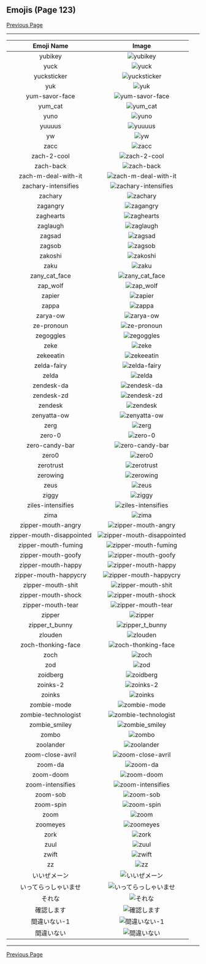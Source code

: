 
## Emojis (Page 123)

[Previous Page](/docs/hc/page-y-0122.md)

<hr />

|Emoji Name|Image|
| :-: | :-: |
|yubikey| ![yubikey](/emojis/hc/yubikey.png)|
|yuck| ![yuck](/emojis/hc/yuck.gif)|
|yucksticker| ![yucksticker](/emojis/hc/yucksticker.png)|
|yuk| ![yuk](/emojis/hc/yuk.jpg)|
|yum-savor-face| ![yum-savor-face](/emojis/hc/yum-savor-face.gif)|
|yum_cat| ![yum_cat](/emojis/hc/yum_cat.png)|
|yuno| ![yuno](/emojis/hc/yuno.png)|
|yuuuus| ![yuuuus](/emojis/hc/yuuuus.png)|
|yw| ![yw](/emojis/hc/yw.png)|
|zacc| ![zacc](/emojis/hc/zacc.gif)|
|zach-2-cool| ![zach-2-cool](/emojis/hc/zach-2-cool.png)|
|zach-back| ![zach-back](/emojis/hc/zach-back.png)|
|zach-m-deal-with-it| ![zach-m-deal-with-it](/emojis/hc/zach-m-deal-with-it.gif)|
|zachary-intensifies| ![zachary-intensifies](/emojis/hc/zachary-intensifies.gif)|
|zachary| ![zachary](/emojis/hc/zachary.png)|
|zagangry| ![zagangry](/emojis/hc/zagangry.png)|
|zaghearts| ![zaghearts](/emojis/hc/zaghearts.png)|
|zaglaugh| ![zaglaugh](/emojis/hc/zaglaugh.png)|
|zagsad| ![zagsad](/emojis/hc/zagsad.png)|
|zagsob| ![zagsob](/emojis/hc/zagsob.png)|
|zakoshi| ![zakoshi](/emojis/hc/zakoshi.png)|
|zaku| ![zaku](/emojis/hc/zaku.gif)|
|zany_cat_face| ![zany_cat_face](/emojis/hc/zany_cat_face.png)|
|zap_wolf| ![zap_wolf](/emojis/hc/zap_wolf.png)|
|zapier| ![zapier](/emojis/hc/zapier.png)|
|zappa| ![zappa](/emojis/hc/zappa.png)|
|zarya-ow| ![zarya-ow](/emojis/hc/zarya-ow.png)|
|ze-pronoun| ![ze-pronoun](/emojis/hc/ze-pronoun.png)|
|zegoggles| ![zegoggles](/emojis/hc/zegoggles.png)|
|zeke| ![zeke](/emojis/hc/zeke.png)|
|zekeeatin| ![zekeeatin](/emojis/hc/zekeeatin.jpg)|
|zelda-fairy| ![zelda-fairy](/emojis/hc/zelda-fairy.gif)|
|zelda| ![zelda](/emojis/hc/zelda.png)|
|zendesk-da| ![zendesk-da](/emojis/hc/zendesk-da.png)|
|zendesk-zd| ![zendesk-zd](/emojis/hc/zendesk-zd.png)|
|zendesk| ![zendesk](/emojis/hc/zendesk.png)|
|zenyatta-ow| ![zenyatta-ow](/emojis/hc/zenyatta-ow.png)|
|zerg| ![zerg](/emojis/hc/zerg.png)|
|zero-0| ![zero-0](/emojis/hc/zero-0.png)|
|zero-candy-bar| ![zero-candy-bar](/emojis/hc/zero-candy-bar.png)|
|zero0| ![zero0](/emojis/hc/zero0.png)|
|zerotrust| ![zerotrust](/emojis/hc/zerotrust.jpg)|
|zerowing| ![zerowing](/emojis/hc/zerowing.png)|
|zeus| ![zeus](/emojis/hc/zeus.jpg)|
|ziggy| ![ziggy](/emojis/hc/ziggy.png)|
|ziles-intensifies| ![ziles-intensifies](/emojis/hc/ziles-intensifies.gif)|
|zima| ![zima](/emojis/hc/zima.png)|
|zipper-mouth-angry| ![zipper-mouth-angry](/emojis/hc/zipper-mouth-angry.png)|
|zipper-mouth-disappointed| ![zipper-mouth-disappointed](/emojis/hc/zipper-mouth-disappointed.png)|
|zipper-mouth-fuming| ![zipper-mouth-fuming](/emojis/hc/zipper-mouth-fuming.png)|
|zipper-mouth-goofy| ![zipper-mouth-goofy](/emojis/hc/zipper-mouth-goofy.png)|
|zipper-mouth-happy| ![zipper-mouth-happy](/emojis/hc/zipper-mouth-happy.png)|
|zipper-mouth-happycry| ![zipper-mouth-happycry](/emojis/hc/zipper-mouth-happycry.png)|
|zipper-mouth-shit| ![zipper-mouth-shit](/emojis/hc/zipper-mouth-shit.png)|
|zipper-mouth-shock| ![zipper-mouth-shock](/emojis/hc/zipper-mouth-shock.png)|
|zipper-mouth-tear| ![zipper-mouth-tear](/emojis/hc/zipper-mouth-tear.png)|
|zipper| ![zipper](/emojis/hc/zipper.png)|
|zipper_t_bunny| ![zipper_t_bunny](/emojis/hc/zipper_t_bunny.png)|
|zlouden| ![zlouden](/emojis/hc/zlouden.png)|
|zoch-thonking-face| ![zoch-thonking-face](/emojis/hc/zoch-thonking-face.png)|
|zoch| ![zoch](/emojis/hc/zoch.png)|
|zod| ![zod](/emojis/hc/zod.jpg)|
|zoidberg| ![zoidberg](/emojis/hc/zoidberg.png)|
|zoinks-2| ![zoinks-2](/emojis/hc/zoinks-2.png)|
|zoinks| ![zoinks](/emojis/hc/zoinks.png)|
|zombie-mode| ![zombie-mode](/emojis/hc/zombie-mode.gif)|
|zombie-technologist| ![zombie-technologist](/emojis/hc/zombie-technologist.png)|
|zombie_smiley| ![zombie_smiley](/emojis/hc/zombie_smiley.png)|
|zombo| ![zombo](/emojis/hc/zombo.gif)|
|zoolander| ![zoolander](/emojis/hc/zoolander.gif)|
|zoom-close-avril| ![zoom-close-avril](/emojis/hc/zoom-close-avril.gif)|
|zoom-da| ![zoom-da](/emojis/hc/zoom-da.png)|
|zoom-doom| ![zoom-doom](/emojis/hc/zoom-doom.png)|
|zoom-intensifies| ![zoom-intensifies](/emojis/hc/zoom-intensifies.gif)|
|zoom-sob| ![zoom-sob](/emojis/hc/zoom-sob.png)|
|zoom-spin| ![zoom-spin](/emojis/hc/zoom-spin.gif)|
|zoom| ![zoom](/emojis/hc/zoom.png)|
|zoomeyes| ![zoomeyes](/emojis/hc/zoomeyes.png)|
|zork| ![zork](/emojis/hc/zork.jpg)|
|zuul| ![zuul](/emojis/hc/zuul.png)|
|zwift| ![zwift](/emojis/hc/zwift.png)|
|zz| ![zz](/emojis/hc/zz.png)|
|いいぜメーン| ![いいぜメーン](/emojis/hc/いいぜメーン.png)|
|いってらっしゃいませ| ![いってらっしゃいませ](/emojis/hc/いってらっしゃいませ.png)|
|それな| ![それな](/emojis/hc/それな.png)|
|確認します| ![確認します](/emojis/hc/確認します.png)|
|間違いない-1| ![間違いない-1](/emojis/hc/間違いない-1.png)|
|間違いない| ![間違いない](/emojis/hc/間違いない.png)|

<hr/>

[Previous Page](/docs/hc/page-y-0122.md)